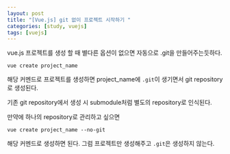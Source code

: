 ```yaml
---
layout: post
title: "[Vue.js] git 없이 프로젝트 시작하기 "
categories: [study, vuejs]
tags: [vuejs]
---
```


vue.js 프로젝트를 생성 할 때 별다른 옵션이 없으면 자동으로 .git을 만들어주는듯하다.

```
vue create project_name
```

해당 커멘드로 프로젝트를 생성하면 project_name에 `.git`이 생기면서 git repository로 생성된다.

기존 git repository에서 생성 시 submodule처럼 별도의 repository로 인식된다.

만약에 하나의 repository로 관리하고 싶으면

```
vue create project_name --no-git
```

해당 커멘드로 생성하면 된다. 그럼 프로젝트만 생성해주고 `.git`은 생성하지 않는다.
